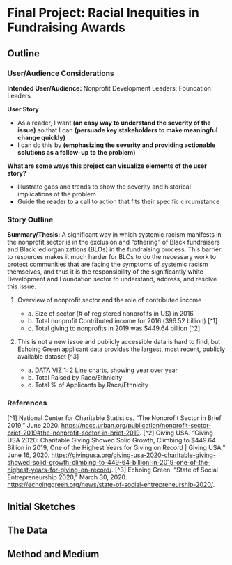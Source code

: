 # Final Project: Racial Inequities in Fundraising Awards


## Outline
### User/Audience Considerations
**Intended User/Audience:** Nonprofit Development Leaders; Foundation Leaders


**User Story**
* As a reader, I want **(an easy way to understand the severity of the issue)** so that I can **(persuade key stakeholders to make meaningful change quickly)**
* I can do this by **(emphasizing the severity and providing actionable solutions as a follow-up to the problem)**

**What are some ways this project can visualize elements of the user story?**
* Illustrate gaps and trends to show the severity and historical implications of the problem
* Guide the reader to a call to action that fits their specific circumstance


### Story Outline
**Summary/Thesis:** A significant way in which systemic racism manifests in the nonprofit sector is in the exclusion and “othering” of Black fundraisers and Black led organizations (BLOs) in the fundraising process. This barrier to resources makes it much harder for BLOs to do the necessary work to protect communities that are facing the symptoms of systemic racism themselves, and thus it is the responsibility of the significantly white Development and Foundation sector to understand, address, and resolve this issue.

1. Overview of nonprofit sector and the role of contributed income
    * a.	Size of sector (# of registered nonprofits in US) in 2016 
    * b.	Total nonprofit Contributed income for 2016 (396.52 billion) [^1] 
    * c.	Total giving to nonprofits in 2019 was $449.64 billion [^2]
 
 2.	This is not a new issue and publicly accessible data is hard to find, but Echoing Green applicant data provides the largest, most recent, publicly available dataset [^3]
    * a.	DATA VIZ 1: 2 Line charts, showing year over year
    * b.	Total Raised by Race/Ethnicity
    * c.	Total % of Applicants by Race/Ethnicity

 

### References
[^1] National Center for Charitable Statistics. “The Nonprofit Sector in Brief 2019,” June 2020. https://nccs.urban.org/publication/nonprofit-sector-brief-2019#the-nonprofit-sector-in-brief-2019.
[^2] Giving USA. “Giving USA 2020: Charitable Giving Showed Solid Growth, Climbing to $449.64 Billion in 2019, One of the Highest Years for Giving on Record | Giving USA,” June 16, 2020. https://givingusa.org/giving-usa-2020-charitable-giving-showed-solid-growth-climbing-to-449-64-billion-in-2019-one-of-the-highest-years-for-giving-on-record/.
[^3] Echoing Green. “State of Social Entrepreneurship 2020,” March 30, 2020. https://echoinggreen.org/news/state-of-social-entrepreneurship-2020/.


## Initial Sketches

## The Data

## Method and Medium
